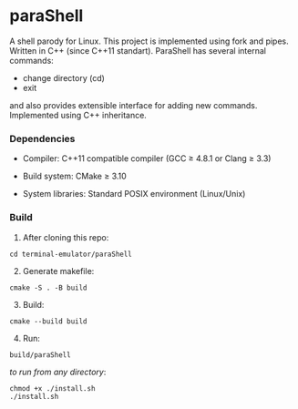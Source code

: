 # paraShell

A shell parody for Linux. This project is implemented using fork and pipes. Written in C++ (since C++11 standart).
ParaShell has several internal commands:
- change directory (cd)
- exit

and also provides extensible interface for adding new commands. Implemented using C++ inheritance.

### Dependencies
- Compiler: C++11 compatible compiler (GCC ≥ 4.8.1 or Clang ≥ 3.3)

- Build system: CMake ≥ 3.10

- System libraries: Standard POSIX environment (Linux/Unix)

### Build
1. After cloning this repo:
```
cd terminal-emulator/paraShell
```
2. Generate makefile:
```
cmake -S . -B build
```
3. Build:
```
cmake --build build
```
4. Run:
```
build/paraShell
```
*to run from any directory*:
```
chmod +x ./install.sh
./install.sh
```
